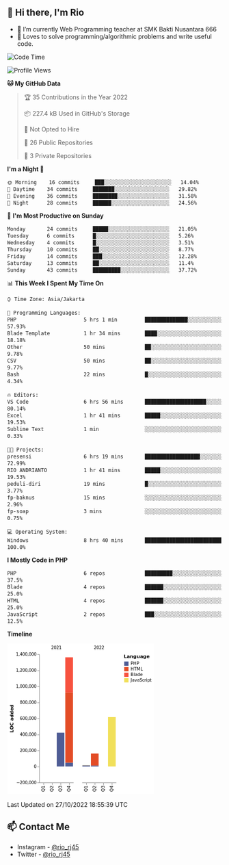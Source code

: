 ## 👋 Hi there, I'm Rio 

-  🔭 I’m currently Web Programming teacher at SMK Bakti Nusantara 666
-  💬 Loves to solve programming/algorithmic problems and write useful code.

<!--START_SECTION:waka-->
![Code Time](http://img.shields.io/badge/Code%20Time-678%20hrs%2021%20mins-blue)

![Profile Views](http://img.shields.io/badge/Profile%20Views-4-blue)

**🐱 My GitHub Data** 

> 🏆 35 Contributions in the Year 2022
 > 
> 📦 227.4 kB Used in GitHub's Storage 
 > 
> 🚫 Not Opted to Hire
 > 
> 📜 26 Public Repositories 
 > 
> 🔑 3 Private Repositories  
 > 
**I'm a Night 🦉** 

```text
🌞 Morning    16 commits     ███░░░░░░░░░░░░░░░░░░░░░░   14.04% 
🌆 Daytime    34 commits     ███████░░░░░░░░░░░░░░░░░░   29.82% 
🌃 Evening    36 commits     ████████░░░░░░░░░░░░░░░░░   31.58% 
🌙 Night      28 commits     ██████░░░░░░░░░░░░░░░░░░░   24.56%

```
📅 **I'm Most Productive on Sunday** 

```text
Monday       24 commits     █████░░░░░░░░░░░░░░░░░░░░   21.05% 
Tuesday      6 commits      █░░░░░░░░░░░░░░░░░░░░░░░░   5.26% 
Wednesday    4 commits      █░░░░░░░░░░░░░░░░░░░░░░░░   3.51% 
Thursday     10 commits     ██░░░░░░░░░░░░░░░░░░░░░░░   8.77% 
Friday       14 commits     ███░░░░░░░░░░░░░░░░░░░░░░   12.28% 
Saturday     13 commits     ██░░░░░░░░░░░░░░░░░░░░░░░   11.4% 
Sunday       43 commits     █████████░░░░░░░░░░░░░░░░   37.72%

```


📊 **This Week I Spent My Time On** 

```text
⌚︎ Time Zone: Asia/Jakarta

💬 Programming Languages: 
PHP                      5 hrs 1 min         ██████████████░░░░░░░░░░░   57.93% 
Blade Template           1 hr 34 mins        ████░░░░░░░░░░░░░░░░░░░░░   18.18% 
Other                    50 mins             ██░░░░░░░░░░░░░░░░░░░░░░░   9.78% 
CSV                      50 mins             ██░░░░░░░░░░░░░░░░░░░░░░░   9.77% 
Bash                     22 mins             █░░░░░░░░░░░░░░░░░░░░░░░░   4.34%

🔥 Editors: 
VS Code                  6 hrs 56 mins       ████████████████████░░░░░   80.14% 
Excel                    1 hr 41 mins        █████░░░░░░░░░░░░░░░░░░░░   19.53% 
Sublime Text             1 min               ░░░░░░░░░░░░░░░░░░░░░░░░░   0.33%

🐱‍💻 Projects: 
presensi                 6 hrs 19 mins       ██████████████████░░░░░░░   72.99% 
RIO ANDRIANTO            1 hr 41 mins        █████░░░░░░░░░░░░░░░░░░░░   19.53% 
peduli-diri              19 mins             █░░░░░░░░░░░░░░░░░░░░░░░░   3.77% 
fp-baknus                15 mins             ░░░░░░░░░░░░░░░░░░░░░░░░░   2.96% 
fp-soap                  3 mins              ░░░░░░░░░░░░░░░░░░░░░░░░░   0.75%

💻 Operating System: 
Windows                  8 hrs 40 mins       █████████████████████████   100.0%

```

**I Mostly Code in PHP** 

```text
PHP                      6 repos             █████████░░░░░░░░░░░░░░░░   37.5% 
Blade                    4 repos             ██████░░░░░░░░░░░░░░░░░░░   25.0% 
HTML                     4 repos             ██████░░░░░░░░░░░░░░░░░░░   25.0% 
JavaScript               2 repos             ███░░░░░░░░░░░░░░░░░░░░░░   12.5%

```


**Timeline**

![Chart not found](https://raw.githubusercontent.com/neushepa/neushepa/main/charts/bar_graph.png) 


 Last Updated on 27/10/2022 18:55:39 UTC
<!--END_SECTION:waka-->

## 📫 Contact Me
- Instagram - [@rio_rj45](https://www.instagram.com/rio_rj45/)
- Twitter - [@rio_rj45](https://twitter.com/rio_rj45)
